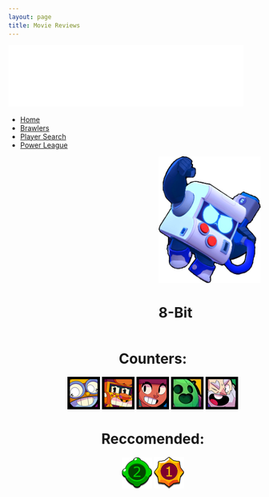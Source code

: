 ```yaml
---
layout: page
title: Movie Reviews
---
```


<link href='https://fonts.googleapis.com/css?family=Alegreya Sans SC' rel='stylesheet'>
<head>
  <style>
    .left {
        float: left;
        padding: 0px 0px 0px 300px;
    }
    .right {
        float: right;
        text-align: center;
        padding: 0px 45px 0px 0px;
    }
    #right-counters {
    }
    #right-reccomend {
    }
  </style>
</head>

<html>
    <link rel="stylesheet" href="homestyle.css">
        <body>
            <div class="banner">
                <div class="navbar">
                    <img src="images/logo.png" class="logo">
                    <ul>
                        <li><a href="/">Home</a></li>
                        <li><a href="/brawlers">Brawlers</a></li>
                        <li><a href="">Player Search</a></li>
                        <li><a href="">Power League</a></li>
                    </ul>
                </div>
            </div>
                <div class="content">
                    <div class="left">
                        <img src="/images/2D/8Bit_Pose.png" alt="Character">
                        <h1>8-Bit</h1>
                    </div>
                    <div class="right">
                        <div id="right-counters">
                            <h1>Counters:</h1>
                            <a href="/carl.html" rel="some text"><img src="/images/icons/CARL.webp" id="carl" /></a>
                            <a href="/griff.html" rel="some text"><img src="/images/icons/GRIFF.webp" id="griff" /></a>
                            <a href="/amber.html" rel="some text"><img src="/images/icons/AMBER.webp" id="amber" /></a>
                            <a href="/spike.html" rel="some text"><img src="/images/icons/SPIKE.webp" id="spike" /></a>
                            <a href="/dynamike.html" rel="some text"><img src="/images/icons/DYNAMIKE.webp" id="dynamike" /></a>
                        </div>
                        <div id="right-reccomend">
                        <h1>Reccomended:</h1>
                            <img src="images/gadget2.png" style="width: 60px">
                            <img src="images/starpower1.png" style="width: 60px">
                        </div>
                    </div>
                </div>
        </body>
</html>
